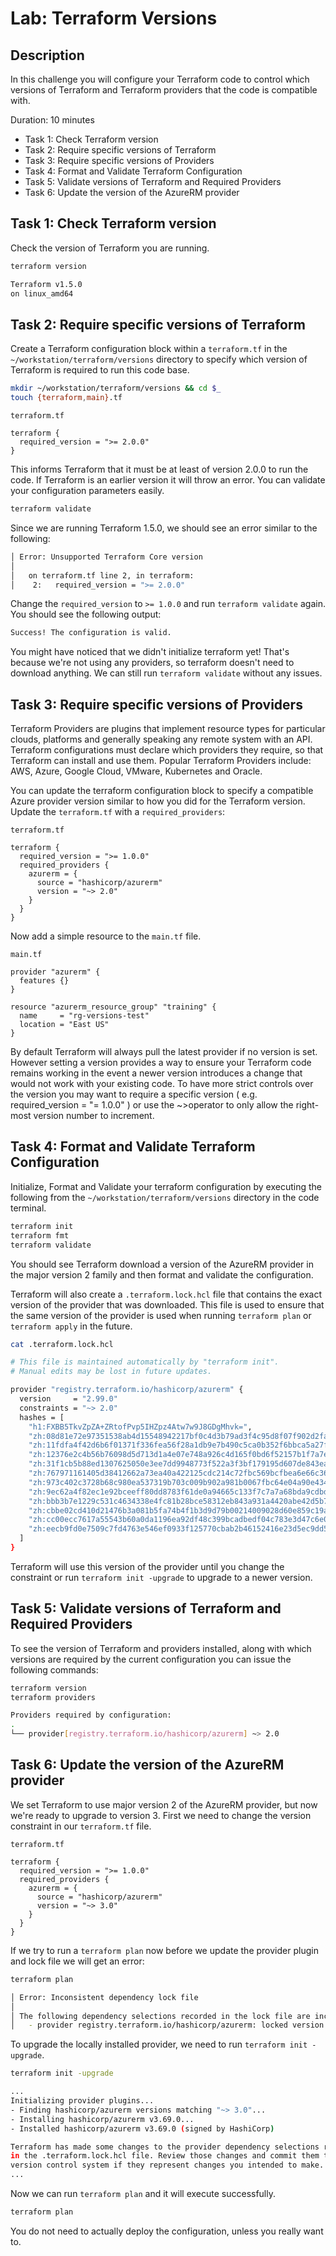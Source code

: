 # Lab: Terraform Versions

## Description

In this challenge you will configure your Terraform code to control which versions of Terraform and Terraform providers that the code is compatible with.

Duration: 10 minutes

- Task 1: Check Terraform version
- Task 2: Require specific versions of Terraform
- Task 3: Require specific versions of Providers
- Task 4: Format and Validate Terraform Configuration
- Task 5: Validate versions of Terraform and Required Providers
- Task 6: Update the version of the AzureRM provider

## Task 1: Check Terraform version

Check the version of Terraform you are running.

```bash
terraform version
```

```bash
Terraform v1.5.0
on linux_amd64
```

## Task 2: Require specific versions of Terraform

Create a Terraform configuration block within a `terraform.tf` in the `~/workstation/terraform/versions` directory to specify which version of Terraform is required to run this code base.

```bash
mkdir ~/workstation/terraform/versions && cd $_
touch {terraform,main}.tf
```

`terraform.tf`

```hcl
terraform {
  required_version = ">= 2.0.0"
}
```

This informs Terraform that it must be at least of version 2.0.0 to run the code. If Terraform is an earlier version it will throw an error. You can validate your configuration parameters easily.

```bash
terraform validate
```

Since we are running Terraform 1.5.0, we should see an error similar to the following:

```bash
│ Error: Unsupported Terraform Core version
│ 
│   on terraform.tf line 2, in terraform:
│    2:   required_version = ">= 2.0.0"
```

Change the `required_version` to `>= 1.0.0` and run `terraform validate` again. You should see the following output:

```bash
Success! The configuration is valid.
```

You might have noticed that we didn't initialize terraform yet! That's because we're not using any providers, so terraform doesn't need to download anything. We can still run `terraform validate` without any issues.

## Task 3: Require specific versions of Providers

Terraform Providers are plugins that implement resource types for particular clouds, platforms and generally speaking any remote system with an API. Terraform configurations must declare which providers they require, so that Terraform can install and use them. Popular Terraform Providers include: AWS, Azure, Google Cloud, VMware, Kubernetes and Oracle.

You can update the terraform configuration block to specify a compatible Azure provider version similar to how you did for the Terraform version. Update the `terraform.tf` with a `required_providers`:

`terraform.tf`

```hcl
terraform {
  required_version = ">= 1.0.0"
  required_providers {
    azurerm = {
      source = "hashicorp/azurerm"
      version = "~> 2.0"
    }
  }
}
```

Now add a simple resource to the `main.tf` file.

`main.tf`

```hcl
provider "azurerm" {
  features {}
}

resource "azurerm_resource_group" "training" {
  name     = "rg-versions-test"
  location = "East US"
}
```

By default Terraform will always pull the latest provider if no version is set. However setting a version provides a way to ensure your Terraform code remains working in the event a newer version introduces a change that
would not work with your existing code. To have more strict controls over the version you may want to require a specific version ( e.g. required_version = "= 1.0.0" ) or use the ~>operator to only allow the right-most version number to increment.

## Task 4: Format and Validate Terraform Configuration

Initialize, Format and Validate your terraform configuration by executing the following from the `~/workstation/terraform/versions` directory in the code terminal.

```bash
terraform init
terraform fmt
terraform validate
```

You should see Terraform download a version of the AzureRM provider in the major version 2 family and then format and validate the configuration.

Terraform will also create a `.terraform.lock.hcl` file that contains the exact version of the provider that was downloaded. This file is used to ensure that the same version of the provider is used when running `terraform plan` or `terraform apply` in the future.

```bash
cat .terraform.lock.hcl
```

```bash
# This file is maintained automatically by "terraform init".
# Manual edits may be lost in future updates.

provider "registry.terraform.io/hashicorp/azurerm" {
  version     = "2.99.0"
  constraints = "~> 2.0"
  hashes = [
    "h1:FXBB5TkvZpZA+ZRtofPvp5IHZpz4Atw7w9J8GDgMhvk=",
    "zh:08d81e72e97351538ab4d15548942217bf0c4d3b79ad3f4c95d8f07f902d2fa6",
    "zh:11fdfa4f42d6b6f01371f336fea56f28a1db9e7b490c5ca0b352f6bbca5a27f1",
    "zh:12376e2c4b56b76098d5d713d1a4e07e748a926c4d165f0bd6f52157b1f7a7e9",
    "zh:31f1cb5b88ed1307625050e3ee7dd9948773f522a3f3bf179195d607de843ea3",
    "zh:767971161405d38412662a73ea40a422125cdc214c72fbc569bcfbea6e66c366",
    "zh:973c402c3728b68c980ea537319b703c009b902a981b0067fbc64e04a90e434c",
    "zh:9ec62a4f82ec1e92bceeff80dd8783f61de0a94665c133f7c7a7a68bda9cdbd6",
    "zh:bbb3b7e1229c531c4634338e4fc81b28bce58312eb843a931a4420abe42d5b7e",
    "zh:cbbe02cd410d21476b3a081b5fa74b4f1b3d9d79b00214009028d60e859c19a3",
    "zh:cc00ecc7617a55543b60a0da1196ea92df48c399bcadbedf04c783e3d47c6e08",
    "zh:eecb9fd0e7509c7fd4763e546ef0933f125770cbab2b46152416e23d5ec9dd53",
  ]
}
```

Terraform will use this version of the provider until you change the constraint or run `terraform init -upgrade` to upgrade to a newer version.

## Task 5: Validate versions of Terraform and Required Providers

To see the version of Terraform and providers installed, along with which versions are required by the current configuration you can issue the following commands:

```bash
terraform version
terraform providers
```

```bash
Providers required by configuration:
.
└── provider[registry.terraform.io/hashicorp/azurerm] ~> 2.0
```

## Task 6: Update the version of the AzureRM provider

We set Terraform to use major version 2 of the AzureRM provider, but now we're ready to upgrade to version 3. First we need to change the version constraint in our `terraform.tf` file.

`terraform.tf`

```hcl
terraform {
  required_version = ">= 1.0.0"
  required_providers {
    azurerm = {
      source = "hashicorp/azurerm"
      version = "~> 3.0"
    }
  }
}
```

If we try to run a `terraform plan` now before we update the provider plugin and lock file we will get an error:

```bash
terraform plan
```

```bash
│ Error: Inconsistent dependency lock file
│ 
│ The following dependency selections recorded in the lock file are inconsistent with the current configuration:
│   - provider registry.terraform.io/hashicorp/azurerm: locked version selection 2.99.0 doesn't match the updated version constraints "~> 3.0"
```

To upgrade the locally installed provider, we need to run `terraform init -upgrade`.

```bash
terraform init -upgrade
```

```bash
...
Initializing provider plugins...
- Finding hashicorp/azurerm versions matching "~> 3.0"...
- Installing hashicorp/azurerm v3.69.0...
- Installed hashicorp/azurerm v3.69.0 (signed by HashiCorp)

Terraform has made some changes to the provider dependency selections recorded
in the .terraform.lock.hcl file. Review those changes and commit them to your
version control system if they represent changes you intended to make.
...
```

Now we can run `terraform plan` and it will execute successfully.

```bash
terraform plan
```

You do not need to actually deploy the configuration, unless you really want to.
